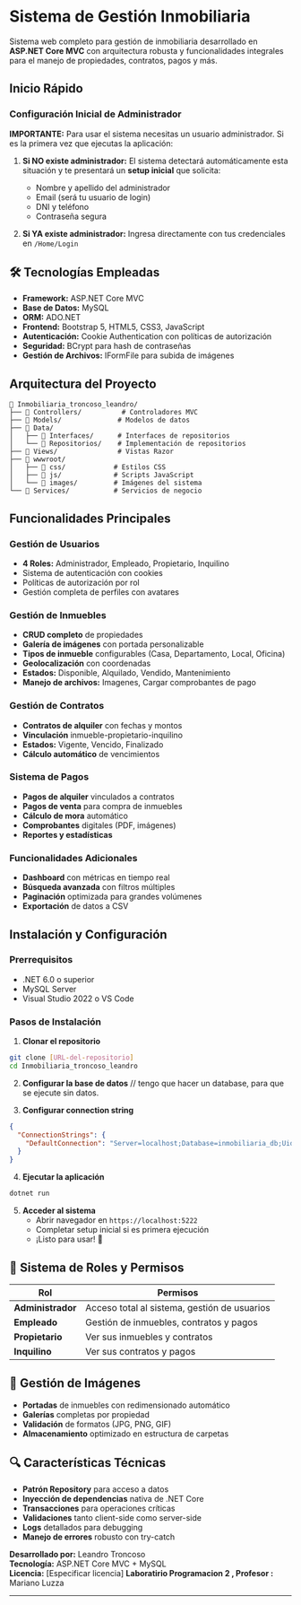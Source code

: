 # Sistema de Gestión Inmobiliaria

Sistema web completo para gestión de inmobiliaria desarrollado en **ASP.NET Core MVC** con arquitectura robusta y funcionalidades integrales para el manejo de propiedades, contratos, pagos y más.

##  Inicio Rápido

###  Configuración Inicial de Administrador

**IMPORTANTE:** Para usar el sistema necesitas un usuario administrador. Si es la primera vez que ejecutas la aplicación:

1. **Si NO existe administrador:** El sistema detectará automáticamente esta situación y te presentará un **setup inicial** que solicita:
   - Nombre y apellido del administrador
   - Email (será tu usuario de login)
   - DNI y teléfono
   - Contraseña segura

2. **Si YA existe administrador:** Ingresa directamente con tus credenciales en `/Home/Login`

## 🛠️ Tecnologías Empleadas

- **Framework:** ASP.NET Core MVC
- **Base de Datos:** MySQL
- **ORM:** ADO.NET 
- **Frontend:** Bootstrap 5, HTML5, CSS3, JavaScript
- **Autenticación:** Cookie Authentication con políticas de autorización
- **Seguridad:** BCrypt para hash de contraseñas
- **Gestión de Archivos:** IFormFile para subida de imágenes

##  Arquitectura del Proyecto

```
📁 Inmobiliaria_troncoso_leandro/
├── 📁 Controllers/          # Controladores MVC
├── 📁 Models/              # Modelos de datos
├── 📁 Data/
│   ├── 📁 Interfaces/      # Interfaces de repositorios
│   └── 📁 Repositorios/    # Implementación de repositorios
├── 📁 Views/               # Vistas Razor
├── 📁 wwwroot/
│   ├── 📁 css/            # Estilos CSS
│   ├── 📁 js/             # Scripts JavaScript
│   └── 📁 images/         # Imágenes del sistema
└── 📁 Services/           # Servicios de negocio
```

##  Funcionalidades Principales

###  Gestión de Usuarios
- **4 Roles:** Administrador, Empleado, Propietario, Inquilino
- Sistema de autenticación con cookies
- Políticas de autorización por rol
- Gestión completa de perfiles con avatares

###  Gestión de Inmuebles
- **CRUD completo** de propiedades
- **Galería de imágenes** con portada personalizable
- **Tipos de inmueble** configurables (Casa, Departamento, Local, Oficina)
- **Geolocalización** con coordenadas
- **Estados:** Disponible, Alquilado, Vendido, Mantenimiento
- **Manejo de archivos:** Imagenes, Cargar comprobantes de pago

###  Gestión de Contratos
- **Contratos de alquiler** con fechas y montos
- **Vinculación** inmueble-propietario-inquilino
- **Estados:** Vigente, Vencido, Finalizado
- **Cálculo automático** de vencimientos

###  Sistema de Pagos
- **Pagos de alquiler** vinculados a contratos
- **Pagos de venta** para compra de inmuebles
- **Cálculo de mora** automático
- **Comprobantes** digitales (PDF, imágenes)
- **Reportes y estadísticas**

###  Funcionalidades Adicionales
- **Dashboard** con métricas en tiempo real
- **Búsqueda avanzada** con filtros múltiples
- **Paginación** optimizada para grandes volúmenes
- **Exportación** de datos a CSV


## Instalación y Configuración

### Prerrequisitos
- .NET 6.0 o superior
- MySQL Server
- Visual Studio 2022 o VS Code

### Pasos de Instalación

1. **Clonar el repositorio**
```bash
git clone [URL-del-repositorio]
cd Inmobiliaria_troncoso_leandro
```

2. **Configurar la base de datos**
   // tengo que hacer un database, para que se ejecute sin datos.

3. **Configurar connection string**
```json
{
  "ConnectionStrings": {
    "DefaultConnection": "Server=localhost;Database=inmobiliaria_db;Uid=tu_usuario;Pwd=;"
  }
}
```

4. **Ejecutar la aplicación**
```bash
dotnet run
```

5. **Acceder al sistema**
   - Abrir navegador en `https://localhost:5222`
   - Completar setup inicial si es primera ejecución
   - ¡Listo para usar! 🎉

## 🔐 Sistema de Roles y Permisos

| Rol | Permisos |
|-----|----------|
| **Administrador** | Acceso total al sistema, gestión de usuarios |
| **Empleado** | Gestión de inmuebles, contratos y pagos |
| **Propietario** | Ver sus inmuebles y contratos |
| **Inquilino** | Ver sus contratos y pagos |

## 📸 Gestión de Imágenes

- **Portadas** de inmuebles con redimensionado automático
- **Galerías** completas por propiedad
- **Validación** de formatos (JPG, PNG, GIF)
- **Almacenamiento** optimizado en estructura de carpetas

## 🔍 Características Técnicas

- **Patrón Repository** para acceso a datos
- **Inyección de dependencias** nativa de .NET Core
- **Transacciones** para operaciones críticas
- **Validaciones** tanto client-side como server-side
- **Logs** detallados para debugging
- **Manejo de errores** robusto con try-catch



**Desarrollado por:** Leandro Troncoso  
**Tecnología:** ASP.NET Core MVC + MySQL  
**Licencia:** [Especificar licencia]
**Laboratirio Programacion 2 , Profesor :** Mariano Luzza

---

